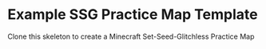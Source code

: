# Example SSG Practice Map Template
Clone this skeleton to create a Minecraft Set-Seed-Glitchless Practice Map
